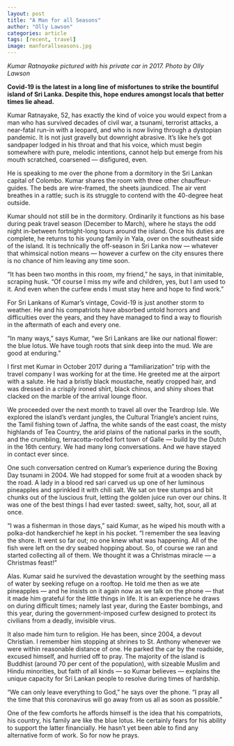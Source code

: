 ```yaml
---
layout: post
title: "A Man for all Seasons"
author: "Olly Lawson"
categories: article
tags: [recent, travel]
image: manforallseasons.jpg
---
```


<i>Kumar Ratnayake pictured with his private car in 2017. Photo by Olly Lawson</i><br>

<b>Covid-19 is the latest in a long line of misfortunes to strike the bountiful island of Sri Lanka. Despite this, hope endures amongst locals that better times lie ahead.</b>

Kumar Ratnayake, 52, has exactly the kind of voice you would expect from a man who has survived decades of civil war, a tsunami, terrorist attacks, a near-fatal run-in with a leopard, and who is now living through a dystopian pandemic. It is not just gravelly but downright abrasive. It’s like he’s got sandpaper lodged in his throat and that his voice, which must begin somewhere with pure, melodic intentions, cannot help but emerge from his mouth scratched, coarsened — disfigured, even.

He is speaking to me over the phone from a dormitory in the Sri Lankan capital of Colombo. Kumar shares the room with three other chauffeur-guides. The beds are wire-framed, the sheets jaundiced. The air vent breathes in a rattle; such is its struggle to contend with the 40-degree heat outside.

Kumar should not still be in the dormitory. Ordinarily it functions as his base during peak travel season (December to March), where he stays the odd night in-between fortnight-long tours around the island. Once his duties are complete, he returns to his young family in Yala, over on the southeast side of the island. It is technically the off-season in Sri Lanka now — whatever that whimsical notion means — however a curfew on the city ensures there is no chance of him leaving any time soon.

“It has been two months in this room, my friend,” he says, in that inimitable, scraping husk. “Of course I miss my wife and children, yes, but I am used to it. And even when the curfew ends I must stay here and hope to find work.”

For Sri Lankans of Kumar’s vintage, Covid-19 is just another storm to weather. He and his compatriots have absorbed untold horrors and difficulties over the years, and they have managed to find a way to flourish in the aftermath of each and every one.

“In many ways,” says Kumar, “we Sri Lankans are like our national flower: the blue lotus. We have tough roots that sink deep into the mud. We are good at enduring.”

I first met Kumar in October 2017 during a “familiarization” trip with the travel company I was working for at the time. He greeted me at the airport with a salute. He had a bristly black moustache, neatly cropped hair, and was dressed in a crisply ironed shirt, black chinos, and shiny shoes that clacked on the marble of the arrival lounge floor.

We proceeded over the next month to travel all over the Teardrop Isle. We explored the island’s verdant jungles, the Cultural Triangle’s ancient ruins, the Tamil fishing town of Jaffna, the white sands of the east coast, the misty highlands of Tea Country, the arid plains of the national parks in the south, and the crumbling, terracotta-roofed fort town of Galle — build by the Dutch in the 16th century.  We had many long conversations. And we have stayed in contact ever since.

One such conversation centred on Kumar’s experience during the Boxing Day tsunami in 2004. We had stopped for some fruit at a wooden shack by the road. A lady in a blood red sari carved us up one of her luminous pineapples and sprinkled it with chili salt. We sat on tree stumps and bit chunks out of the luscious fruit, letting the golden juice run over our chins. It was one of the best things I had ever tasted: sweet, salty, hot, sour, all at once.

“I was a fisherman in those days,” said Kumar, as he wiped his mouth with a polka-dot handkerchief he kept in his pocket. “I remember the sea leaving the shore. It went so far out; no one knew what was happening. All of the fish were left on the dry seabed hopping about. So, of course we ran and started collecting all of them. We thought it was a Christmas miracle — a Christmas feast!”

Alas. Kumar said he survived the devastation wrought by the seething mass of water by seeking refuge on a rooftop. He told me then as we ate pineapples — and he insists on it again now as we talk on the phone — that it made him grateful for the little things in life. It is an experience he draws on during difficult times; namely last year, during the Easter bombings, and this year, during the government-imposed curfew designed to protect its civilians from a deadly, invisible virus.

It also made him turn to religion. He has been, since 2004, a devout Christian. I remember him stopping at shrines to St. Anthony whenever we were within reasonable distance of one. He parked the car by the roadside, excused himself, and hurried off to pray. The majority of the island is Buddhist (around 70 per cent of the population), with sizeable Muslim and Hindu minorities, but faith of all kinds — so Kumar believes — explains the unique capacity for Sri Lankan people to resolve during times of hardship.

“We can only leave everything to God,” he says over the phone. “I pray all the time that this coronavirus will go away from us all as soon as possible.”

One of the few comforts he affords himself is the idea that his compatriots, his country, his family are like the blue lotus. He certainly fears for his ability to support the latter financially. He hasn’t yet been able to find any alternative form of work. So for now he prays.
